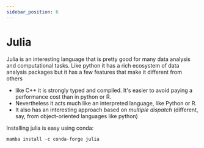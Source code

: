 ```yaml
---
sidebar_position: 6
---
```


# Julia

Julia is an interesting language that is pretty good for many data analysis and computational
tasks. Like python it has a rich ecosystem of data analysis packages but it has a few features that
make it different from others

- like C++ it is strongly typed and compiled.  It's easier to avoid paying a performance cost than in python or R.
- Nevertheless it acts much like an interpreted language, like Python or R.
- It also has an interesting approach based on *multiple dispatch* (different, say, from object-oriented languages like python)

Installing julia is easy using conda:
```
mamba install -c conda-forge julia
```

